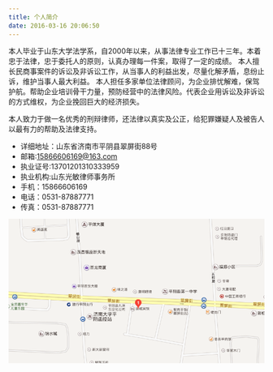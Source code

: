 ```yaml
---
title: 个人简介
date: 2016-03-16 20:06:50
---
```


本人毕业于山东大学法学系，自2000年以来，从事法律专业工作已十三年。本着忠于法律，忠于委托人的原则，认真办理每一件案，取得了一定的成绩。 本人擅长民商事案件的诉讼及非诉讼工作，从当事人的利益出发，尽量化解矛盾，息纷止诉，维护当事人最大利益。 本人担任多家单位法律顾问，为企业排忧解难，保驾护航。帮助企业培训骨干力量，预防经营中的法律风险。代表企业用诉讼及非诉讼的方式维权，为企业挽回巨大的经济损失。 

本人致力于做一名优秀的刑辩律师，还法律以真实及公正，给犯罪嫌疑人及被告人以最有力的帮助及法律支持。

- 详细地址：山东省济南市平阴县翠屏街88号
- 邮箱:15866606169@163.com
- 执业证号:13701201310333959
- 执业机构:山东光敏律师事务所
- 手机：15866606169
- 电话：0531-87887771
- 传真：0531-87887771


![山东光敏律师事务所](/images/guangminlvshishiwusuodizhi.png)
